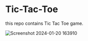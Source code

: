 # Tic-Tac-Toe
this repo contains Tic Tac Toe game.

![Screenshot 2024-01-20 163910](https://github.com/Mayank-Mittal123/Tic-Tac-Toe/assets/135820769/4a939622-f3b4-4aac-a3f8-0df0dd1a19a4)
